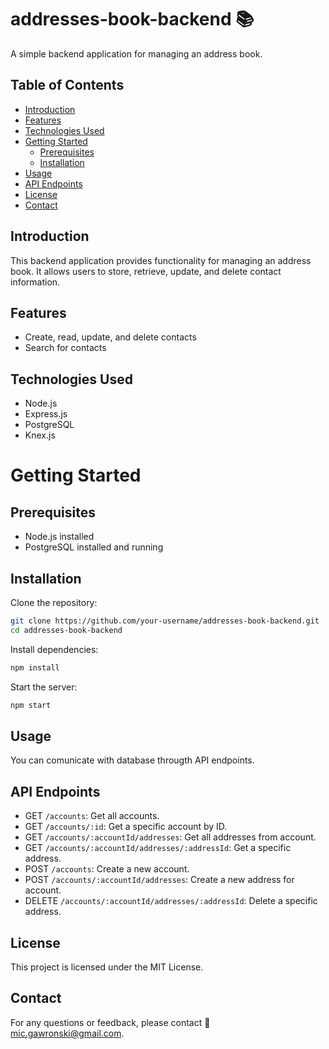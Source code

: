 # addresses-book-backend 📚

A simple backend application for managing an address book.

## Table of Contents

- [Introduction](#introduction)
- [Features](#features)
- [Technologies Used](#technologies-used)
- [Getting Started](#getting-started)
  - [Prerequisites](#prerequisites)
  - [Installation](#installation)
- [Usage](#usage)
- [API Endpoints](#api-endpoints)
- [License](#license)
- [Contact](#contact)

## Introduction

This backend application provides functionality for managing an address book. It allows users to store, retrieve, update, and delete contact information.

## Features

- Create, read, update, and delete contacts
- Search for contacts

## Technologies Used

- Node.js
- Express.js
- PostgreSQL
- Knex.js

# Getting Started

## Prerequisites

- Node.js installed
- PostgreSQL installed and running

## Installation

Clone the repository:
   ```bash
   git clone https://github.com/your-username/addresses-book-backend.git
   cd addresses-book-backend
```

Install dependencies:

```bash 
npm install
```

Start the server:

```bash
npm start
```

## Usage
You can comunicate with database througth API endpoints.

## API Endpoints

- GET `/accounts`: Get all accounts.
- GET `/accounts/:id`: Get a specific account by ID.
- GET `/accounts/:accountId/addresses`: Get all addresses from account.
- GET `/accounts/:accountId/addresses/:addressId`: Get a specific address.
- POST `/accounts`: Create a new account.
- POST `/accounts/:accountId/addresses`: Create a new address for account.
- DELETE `/accounts/:accountId/addresses/:addressId`: Delete a specific address.

## License
This project is licensed under the MIT License.

## Contact
For any questions or feedback, please contact 📧 mic.gawronski@gmail.com.

